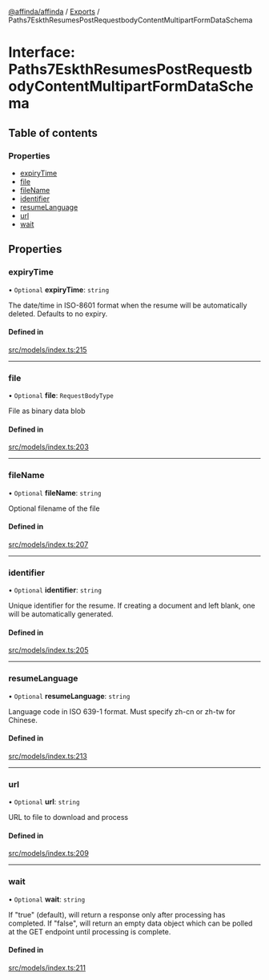 [@affinda/affinda](../README.md) / [Exports](../modules.md) / Paths7EskthResumesPostRequestbodyContentMultipartFormDataSchema

# Interface: Paths7EskthResumesPostRequestbodyContentMultipartFormDataSchema

## Table of contents

### Properties

- [expiryTime](Paths7EskthResumesPostRequestbodyContentMultipartFormDataSchema.md#expirytime)
- [file](Paths7EskthResumesPostRequestbodyContentMultipartFormDataSchema.md#file)
- [fileName](Paths7EskthResumesPostRequestbodyContentMultipartFormDataSchema.md#filename)
- [identifier](Paths7EskthResumesPostRequestbodyContentMultipartFormDataSchema.md#identifier)
- [resumeLanguage](Paths7EskthResumesPostRequestbodyContentMultipartFormDataSchema.md#resumelanguage)
- [url](Paths7EskthResumesPostRequestbodyContentMultipartFormDataSchema.md#url)
- [wait](Paths7EskthResumesPostRequestbodyContentMultipartFormDataSchema.md#wait)

## Properties

### expiryTime

• `Optional` **expiryTime**: `string`

The date/time in ISO-8601 format when the resume will be automatically deleted.  Defaults to no expiry.

#### Defined in

[src/models/index.ts:215](https://github.com/affinda/affinda-typescript/blob/a379e85/src/models/index.ts#L215)

___

### file

• `Optional` **file**: `RequestBodyType`

File as binary data blob

#### Defined in

[src/models/index.ts:203](https://github.com/affinda/affinda-typescript/blob/a379e85/src/models/index.ts#L203)

___

### fileName

• `Optional` **fileName**: `string`

Optional filename of the file

#### Defined in

[src/models/index.ts:207](https://github.com/affinda/affinda-typescript/blob/a379e85/src/models/index.ts#L207)

___

### identifier

• `Optional` **identifier**: `string`

Unique identifier for the resume. If creating a document and left blank, one will be automatically generated.

#### Defined in

[src/models/index.ts:205](https://github.com/affinda/affinda-typescript/blob/a379e85/src/models/index.ts#L205)

___

### resumeLanguage

• `Optional` **resumeLanguage**: `string`

Language code in ISO 639-1 format. Must specify zh-cn or zh-tw for Chinese.

#### Defined in

[src/models/index.ts:213](https://github.com/affinda/affinda-typescript/blob/a379e85/src/models/index.ts#L213)

___

### url

• `Optional` **url**: `string`

URL to file to download and process

#### Defined in

[src/models/index.ts:209](https://github.com/affinda/affinda-typescript/blob/a379e85/src/models/index.ts#L209)

___

### wait

• `Optional` **wait**: `string`

If "true" (default), will return a response only after processing has completed. If "false", will return an empty data object which can be polled at the GET endpoint until processing is complete.

#### Defined in

[src/models/index.ts:211](https://github.com/affinda/affinda-typescript/blob/a379e85/src/models/index.ts#L211)

